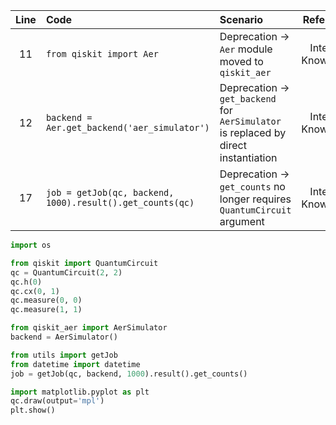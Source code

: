 | Line | Code | Scenario | Reference | Artifact | Refactoring |
| :--: | :--- | :------- | :-------: | :------- | :---------- |
| 11 | `from qiskit import Aer` | Deprecation -> `Aer` module moved to `qiskit_aer` | Internal Knowledge | qiskit.Aer | `from qiskit_aer import AerSimulator` |
| 12 | `backend = Aer.get_backend('aer_simulator')` | Deprecation -> `get_backend` for `AerSimulator` is replaced by direct instantiation | Internal Knowledge | Aer.get_backend | `backend = AerSimulator()` |
| 17 | `job = getJob(qc, backend, 1000).result().get_counts(qc)` | Deprecation -> `get_counts` no longer requires `QuantumCircuit` argument | Internal Knowledge | result.get_counts | `job = getJob(qc, backend, 1000).result().get_counts()` |


```python
import os

from qiskit import QuantumCircuit
qc = QuantumCircuit(2, 2)
qc.h(0)
qc.cx(0, 1)
qc.measure(0, 0)
qc.measure(1, 1)

from qiskit_aer import AerSimulator
backend = AerSimulator()

from utils import getJob
from datetime import datetime
job = getJob(qc, backend, 1000).result().get_counts()

import matplotlib.pyplot as plt
qc.draw(output='mpl')
plt.show()
```